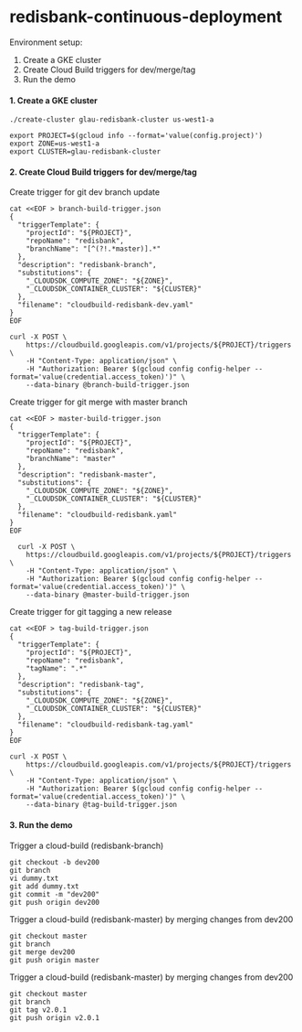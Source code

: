 # redisbank-continuous-deployment

Environment setup:
1. Create a GKE cluster
2. Create Cloud Build triggers for dev/merge/tag
3. Run the demo



#### 1. Create a GKE cluster
```
./create-cluster glau-redisbank-cluster us-west1-a

export PROJECT=$(gcloud info --format='value(config.project)')
export ZONE=us-west1-a
export CLUSTER=glau-redisbank-cluster
```

#### 2. Create Cloud Build triggers for dev/merge/tag
Create trigger for git dev branch update
```
cat <<EOF > branch-build-trigger.json
{
  "triggerTemplate": {
    "projectId": "${PROJECT}",
    "repoName": "redisbank",
    "branchName": "[^(?!.*master)].*"
  },
  "description": "redisbank-branch",
  "substitutions": {
    "_CLOUDSDK_COMPUTE_ZONE": "${ZONE}",
    "_CLOUDSDK_CONTAINER_CLUSTER": "${CLUSTER}"
  },
  "filename": "cloudbuild-redisbank-dev.yaml"
}
EOF

curl -X POST \
    https://cloudbuild.googleapis.com/v1/projects/${PROJECT}/triggers \
    -H "Content-Type: application/json" \
    -H "Authorization: Bearer $(gcloud config config-helper --format='value(credential.access_token)')" \
    --data-binary @branch-build-trigger.json
```
Create trigger for git merge with master branch
```
cat <<EOF > master-build-trigger.json
{
  "triggerTemplate": {
    "projectId": "${PROJECT}",
    "repoName": "redisbank",
    "branchName": "master"
  },
  "description": "redisbank-master",
  "substitutions": {
    "_CLOUDSDK_COMPUTE_ZONE": "${ZONE}",
    "_CLOUDSDK_CONTAINER_CLUSTER": "${CLUSTER}"
  },
  "filename": "cloudbuild-redisbank.yaml"
}
EOF

  curl -X POST \
    https://cloudbuild.googleapis.com/v1/projects/${PROJECT}/triggers \
    -H "Content-Type: application/json" \
    -H "Authorization: Bearer $(gcloud config config-helper --format='value(credential.access_token)')" \
    --data-binary @master-build-trigger.json

```
Create trigger for git tagging a new release
```
cat <<EOF > tag-build-trigger.json
{
  "triggerTemplate": {
    "projectId": "${PROJECT}",
    "repoName": "redisbank",
    "tagName": ".*"
  },
  "description": "redisbank-tag",
  "substitutions": {
    "_CLOUDSDK_COMPUTE_ZONE": "${ZONE}",
    "_CLOUDSDK_CONTAINER_CLUSTER": "${CLUSTER}"
  },
  "filename": "cloudbuild-redisbank-tag.yaml"
}
EOF

curl -X POST \
    https://cloudbuild.googleapis.com/v1/projects/${PROJECT}/triggers \
    -H "Content-Type: application/json" \
    -H "Authorization: Bearer $(gcloud config config-helper --format='value(credential.access_token)')" \
    --data-binary @tag-build-trigger.json  
```


#### 3. Run the demo
Trigger a cloud-build (redisbank-branch)     
```
git checkout -b dev200
git branch 
vi dummy.txt
git add dummy.txt
git commit -m "dev200"
git push origin dev200
```


Trigger a cloud-build (redisbank-master) by merging changes from dev200  
```
git checkout master
git branch
git merge dev200
git push origin master
```


Trigger a cloud-build (redisbank-master) by merging changes from dev200  
```
git checkout master
git branch
git tag v2.0.1
git push origin v2.0.1
```
